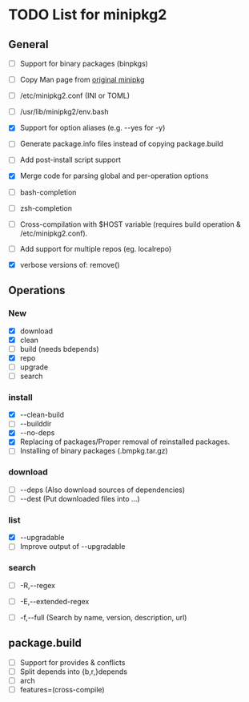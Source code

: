 # TODO List for minipkg2


## General
- [ ] Support for binary packages (binpkgs)
- [ ] Copy Man page from [original minipkg](https://github.com/riscygeek/micro-linux/blob/e5e44de4fb51311958726bf58a0148af3f2b28dc/minipkg/minipkg.8)
- [ ] /etc/minipkg2.conf (INI or TOML)
- [ ] /usr/lib/minipkg2/env.bash
- [x] Support for option aliases (e.g. --yes for -y)
- [ ] Generate package.info files instead of copying package.build
- [ ] Add post-install script support
- [x] Merge code for parsing global and per-operation options
- [ ] bash-completion
- [ ] zsh-completion
- [ ] Cross-compilation with $HOST variable (requires build operation & /etc/minipkg2.conf).
- [ ] Add support for multiple repos (eg. localrepo)
- [x] verbose versions of: remove()


## Operations

### New
- [x] download
- [x] clean
- [ ] build (needs bdepends)
- [x] repo
- [ ] upgrade
- [ ] search

### install
- [x] --clean-build
- [ ] --builddir
- [x] --no-deps
- [x] Replacing of packages/Proper removal of reinstalled packages.
- [ ] Installing of binary packages (.bmpkg.tar.gz)

### download
- [ ] --deps (Also download sources of dependencies)
- [ ] --dest (Put downloaded files into ...)

### list
- [x] --upgradable
- [ ] Improve output of --upgradable

### search
- [ ] -R,--regex
- [ ] -E,--extended-regex
- [ ] -f,--full (Search by name, version, description, url)


## package.build
- [ ] Support for provides & conflicts
- [ ] Split depends into {b,r,}depends
- [ ] arch
- [ ] features=(cross-compile)
